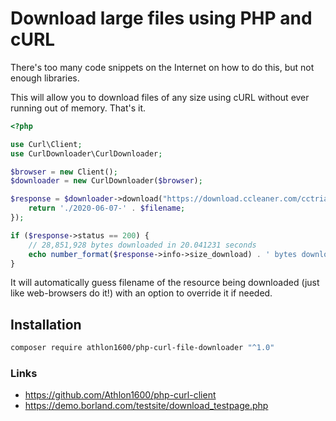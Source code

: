 # Download large files using PHP and cURL

There's too many code snippets on the Internet on how to do this, but not enough libraries. 

This will allow you to download files of any size using cURL without ever running out of memory. That's it.

```php
<?php

use Curl\Client;
use CurlDownloader\CurlDownloader;

$browser = new Client();
$downloader = new CurlDownloader($browser);

$response = $downloader->download("https://download.ccleaner.com/cctrialsetup.exe", function ($filename) {
    return './2020-06-07-' . $filename;
});

if ($response->status == 200) {
    // 28,851,928 bytes downloaded in 20.041231 seconds
    echo number_format($response->info->size_download) . ' bytes downloaded in ' . $response->info->total_time . ' seconds';
}
```

It will automatically guess filename of the resource being downloaded (just like web-browsers do it!) with an option to override it if needed.

## Installation

```bash
composer require athlon1600/php-curl-file-downloader "^1.0"
```

### Links

- https://github.com/Athlon1600/php-curl-client
- https://demo.borland.com/testsite/download_testpage.php

